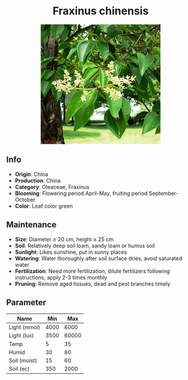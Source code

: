 <h1 align='center'>Fraxinus chinensis</h1>
<p align="center">
    <img 
        align='center'
        width='320'
        src="../images/fraxinus chinensis.png" 
        alt='Fraxinus chinensis' />
</p>

## Info

 - **Origin**: China
 - **Production**: China
 - **Category**: Oleaceae, Fraxinus
 - **Blooming**: Flowering period April-May, fruiting period September-October
 - **Color**: Leaf color green

## Maintenance

 - **Size**: Diameter ≥ 20 cm, height ≥ 25 cm
 - **Soil**: Relatively deep soil loam, sandy loam or humus soil
 - **Sunlight**: Likes sunshine, put in sunny places
 - **Watering**: Water thoroughly after soil surface dries, avoid saturated water
 - **Fertilization**: Need more fertilization, dilute fertilizers following instructions, apply 2-3 times monthly
 - **Pruning**: Remove aged tissues, dead and pest branches timely

## Parameter

| Name         | Min  | Max   |
|--------------|------|-------|
| Light (mmol) | 4000 | 6000  |
| Light (lux)  | 3500 | 60000 |
| Temp         | 5    | 35    |
| Humid        | 30   | 80    |
| Soil (moist) | 15   | 60    |
| Soil (ec)    | 350  | 2000  |